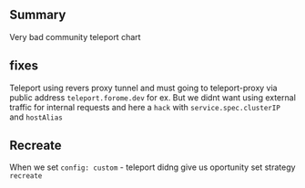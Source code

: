 ## Summary

Very bad community teleport chart


## fixes
Teleport using revers proxy tunnel and must going to teleport-proxy via public address `teleport.forome.dev` for ex.
But we didnt want using external traffic for internal requests and here a `hack` with `service.spec.clusterIP` and `hostAlias`


## Recreate

When we set `config: custom` - teleport didng give us oportunity set strategy `recreate`
